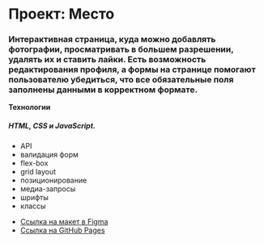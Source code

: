# Проект: Место

### Интерактивная страница, куда можно добавлять фотографии, просматривать в большем разрешении, удалять их и ставить лайки. Есть возможность редактирования профиля, а  формы на странице помогают пользователю убедиться, что все обязательные поля заполнены данными в корректном формате.

**Технологии**

##### HTML, CSS и JavaScript.
- API
- валидация форм 
- flex-box
- grid layout
- позиционирование
- медиа-запросы
- шрифты
- классы 

* [Ссылка на макет в Figma](https://www.figma.com/file/bjyvbKKJN2naO0ucURl2Z0/JavaScript.-Sprint-5?node-id=0%3A1)
* [Ссылка на GitHub Pages](https://nikitastruchkov.github.io/mesto)
